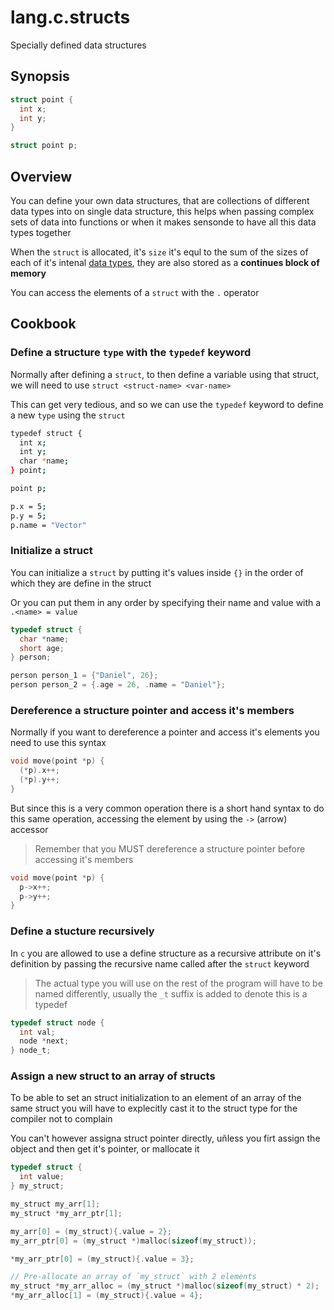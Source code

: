 # lang.c.structs

Specially defined data structures

## Synopsis

```c
struct point {
  int x;
  int y;
}

struct point p;
```

## Overview

You can define your own data structures, that are collections of 
different data types into on single data structure, this helps
when passing complex sets of data into functions or when it makes
sensonde to have all this data types together

When the `struct` is allocated, it's `size` it's equl to the sum of the
sizes of each of it's intenal [data types](./e6e6.md), they are also stored 
as a **continues block of memory**

You can access the elements of a `struct` with the `.` operator

## Cookbook

### Define a structure `type` with the `typedef` keyword

Normally after defining a `struct`, to then define a variable using 
that struct, we will need to use `struct <struct-name> <var-name>`

This can get very tedious, and so we can use the `typedef` keyword
to define a new `type` using the `struct`

```sh
typedef struct {
  int x;
  int y;
  char *name;
} point;

point p;

p.x = 5;
p.y = 5;
p.name = "Vector"
```

### Initialize a struct

You can initialize a `struct` by putting it's values inside `{}`
in the order of which they are define in the struct

Or you can put them in any order by specifying their name
and value with a `.<name> = value`

```c
typedef struct {
  char *name;
  short age;
} person;

person person_1 = {"Daniel", 26};
person person_2 = {.age = 26, .name = "Daniel"};
```

### Dereference a structure pointer and access it's members

Normally if you want to dereference a pointer and access it's
elements you need to use this syntax

```c
void move(point *p) {
  (*p).x++;
  (*p).y++;
}
```

But since this is a very common operation there is a short hand
syntax to do this same operation, accessing the element by using
the `->` (arrow) accessor

> Remember that you MUST dereference a structure pointer before
> accessing it's members

```c
void move(point *p) {
  p->x++;
  p->y++;
}
```

### Define a stucture recursively

In `c` you are allowed to use a define structure as a recursive
attribute on it's definition by passing the recursive name called
after the `struct` keyword

> The actual type you will use on the rest of the program will have
> to be named differently, usually the `_t` suffix is added to denote
> this is a typedef

```c
typedef struct node {
  int val;
  node *next;
} node_t;
```

### Assign a new struct to an array of structs

To be able to set an struct initialization to an element of an
array of the same struct you will have to explecitly cast it
to the struct type for the compiler not to complain

You can't however assigna struct pointer directly, uñless you
firt assign the object and then get it's pointer, or mallocate
it

```c
typedef struct {
  int value;
} my_struct;

my_struct my_arr[1];
my_struct *my_arr_ptr[1];

my_arr[0] = (my_struct){.value = 2};
my_arr_ptr[0] = (my_struct *)malloc(sizeof(my_struct));

*my_arr_ptr[0] = (my_struct){.value = 3};

// Pre-allocate an array of `my_struct` with 2 elements
my_struct *my_arr_alloc = (my_struct *)malloc(sizeof(my_struct) * 2);
*my_arr_alloc[1] = (my_struct){.value = 4};

```
